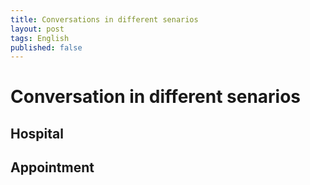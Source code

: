```yaml
---
title: Conversations in different senarios
layout: post
tags: English
published: false
---
```


# Conversation in different senarios

## Hospital

## Appointment

